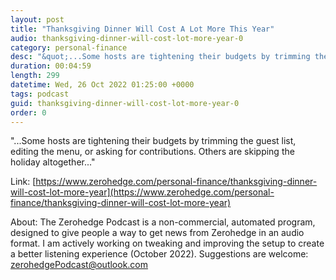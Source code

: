 ```yaml
---
layout: post
title: "Thanksgiving Dinner Will Cost A Lot More This Year"
audio: thanksgiving-dinner-will-cost-lot-more-year-0
category: personal-finance
desc: "&quot;...Some hosts are tightening their budgets by trimming the guest list, editing the menu, or asking for contributions. Others are skipping the holiday altogether...&quot;"
duration: 00:04:59
length: 299
datetime: Wed, 26 Oct 2022 01:25:00 +0000
tags: podcast
guid: thanksgiving-dinner-will-cost-lot-more-year-0
order: 0
---
```

&quot;...Some hosts are tightening their budgets by trimming the guest list, editing the menu, or asking for contributions. Others are skipping the holiday altogether...&quot;

Link: [https://www.zerohedge.com/personal-finance/thanksgiving-dinner-will-cost-lot-more-year](https://www.zerohedge.com/personal-finance/thanksgiving-dinner-will-cost-lot-more-year)

About: The Zerohedge Podcast is a non-commercial, automated program, designed to give people a way to get news from Zerohedge in an audio format.  I am actively working on tweaking and improving the setup to create a better listening experience (October 2022).  Suggestions are welcome: [zerohedgePodcast@outlook.com](mailto:zerohedgePodcast@outlook.com)